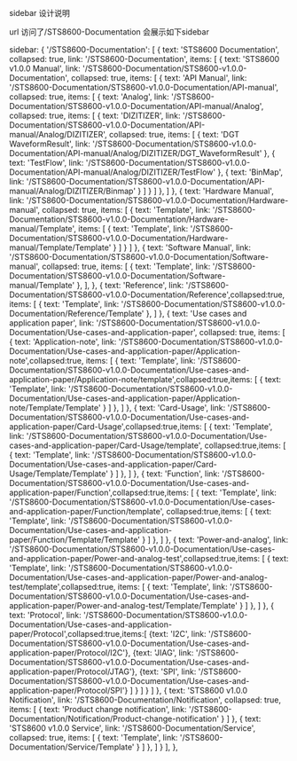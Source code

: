  sidebar 设计说明
 
 url 访问了/STS8600-Documentation 会展示如下sidebar
 
 sidebar: {
          '/STS8600-Documentation': [
            {
              text: 'STS8600 Documentation',
              collapsed: true,
              link: '/STS8600-Documentation',
              items: [
                {
                  text: 'STS8600 v1.0.0 Manual', link: '/STS8600-Documentation/STS8600-v1.0.0-Documentation', collapsed: true, items: [
                    {
                      text: 'API Manual', link: '/STS8600-Documentation/STS8600-v1.0.0-Documentation/API-manual', collapsed: true, items: [
                        {
                          text: 'Analog', link: '/STS8600-Documentation/STS8600-v1.0.0-Documentation/API-manual/Analog', collapsed: true, items: [
                            {
                              text: 'DIZITIZER', link: '/STS8600-Documentation/STS8600-v1.0.0-Documentation/API-manual/Analog/DIZITIZER', collapsed: true, items: [
                                { text: 'DGT WaveformResult', link: '/STS8600-Documentation/STS8600-v1.0.0-Documentation/API-manual/Analog/DIZITIZER/DGT_WaveformResult' },
                                { text: 'TestFlow', link: '/STS8600-Documentation/STS8600-v1.0.0-Documentation/API-manual/Analog/DIZITIZER/TestFlow' },
                                { text: 'BinMap', link: '/STS8600-Documentation/STS8600-v1.0.0-Documentation/API-manual/Analog/DIZITIZER/Binmap' }
                              ]
                            }
                          ]
                        },
                      ]
                    },
                    {
                      text: 'Hardware Manual', link: '/STS8600-Documentation/STS8600-v1.0.0-Documentation/Hardware-manual', collapsed: true, items: [
                        {
                          text: 'Template', link: '/STS8600-Documentation/STS8600-v1.0.0-Documentation/Hardware-manual/Template', items: [
                            { text: 'Template', link: '/STS8600-Documentation/STS8600-v1.0.0-Documentation/Hardware-manual/Template/Template' }
                          ]
                        }
                      ]
                    },
                    {
                      text: 'Software Manual', link: '/STS8600-Documentation/STS8600-v1.0.0-Documentation/Software-manual', collapsed: true, items: [
                        { text: 'Template', link: '/STS8600-Documentation/STS8600-v1.0.0-Documentation/Software-manual/Template' },
                      ],
                    },
                    {
                      text: 'Reference', link: '/STS8600-Documentation/STS8600-v1.0.0-Documentation/Reference',collapsed:true, items: [
                        { text: 'Template', link: '/STS8600-Documentation/STS8600-v1.0.0-Documentation/Reference/Template' },
                      ]
                    },
                    {
                      text: 'Use cases and application paper', link: '/STS8600-Documentation/STS8600-v1.0.0-Documentation/Use-cases-and-application-paper', collapsed: true, items: [
                        {
                          text: 'Application-note', link: '/STS8600-Documentation/STS8600-v1.0.0-Documentation/Use-cases-and-application-paper/Application-note',collapsed:true, items: [
                            {
                              text: 'Template', link: '/STS8600-Documentation/STS8600-v1.0.0-Documentation/Use-cases-and-application-paper/Application-note/template',collapsed:true,items: [
                                { text: 'Template', link: '/STS8600-Documentation/STS8600-v1.0.0-Documentation/Use-cases-and-application-paper/Application-note/Template/Template' }
                              ]
                            },
                          ]
                        },
                        { text: 'Card-Usage', link: '/STS8600-Documentation/STS8600-v1.0.0-Documentation/Use-cases-and-application-paper/Card-Usage',collapsed:true,items: [
                          {
                            text: 'Template', link: '/STS8600-Documentation/STS8600-v1.0.0-Documentation/Use-cases-and-application-paper/Card-Usage/template', collapsed:true,items: [
                              { text: 'Template', link: '/STS8600-Documentation/STS8600-v1.0.0-Documentation/Use-cases-and-application-paper/Card-Usage/Template/Template' }
                            ]
                          },
                        ] },
                        { text: 'Function', link: '/STS8600-Documentation/STS8600-v1.0.0-Documentation/Use-cases-and-application-paper/Function',collapsed:true,items: [
                          {
                            text: 'Template', link: '/STS8600-Documentation/STS8600-v1.0.0-Documentation/Use-cases-and-application-paper/Function/template', collapsed:true,items: [
                              { text: 'Template', link: '/STS8600-Documentation/STS8600-v1.0.0-Documentation/Use-cases-and-application-paper/Function/Template/Template' }
                            ]
                          },
                        ] },
                        { text: 'Power-and-analog', link: '/STS8600-Documentation/STS8600-v1.0.0-Documentation/Use-cases-and-application-paper/Power-and-analog-test',collapsed:true,items: [
                          {
                            text: 'Template', link: '/STS8600-Documentation/STS8600-v1.0.0-Documentation/Use-cases-and-application-paper/Power-and-analog-test/template',collapsed:true, items: [
                              { text: 'Template', link: '/STS8600-Documentation/STS8600-v1.0.0-Documentation/Use-cases-and-application-paper/Power-and-analog-test/Template/Template' }
                            ]
                          },
                        ] },
                        { text: 'Protocol', link: '/STS8600-Documentation/STS8600-v1.0.0-Documentation/Use-cases-and-application-paper/Protocol',collapsed:true,items:[
                          {text: 'I2C', link: '/STS8600-Documentation/STS8600-v1.0.0-Documentation/Use-cases-and-application-paper/Protocol/I2C'},
                          {text: 'JIAG', link: '/STS8600-Documentation/STS8600-v1.0.0-Documentation/Use-cases-and-application-paper/Protocol/JTAG'},
                          {text: 'SPI', link: '/STS8600-Documentation/STS8600-v1.0.0-Documentation/Use-cases-and-application-paper/Protocol/SPI'}
                        ] }
                      ]
                    }
                  ]
                },
                {
                  text: 'STS8600 v1.0.0 Notification', link: '/STS8600-Documentation/Notification', collapsed: true, items: [
                    { text: 'Product change notification', link: '/STS8600-Documentation/Notification/Product-change-notification' }
                  ]
                },
                {
                  text: 'STS8600 v1.0.0 Service', link: '/STS8600-Documentation/Service', collapsed: true, items: [
                    { text: 'Template', link: '/STS8600-Documentation/Service/Template' }
                  ]
                },
              ]
            }
          ],
        },